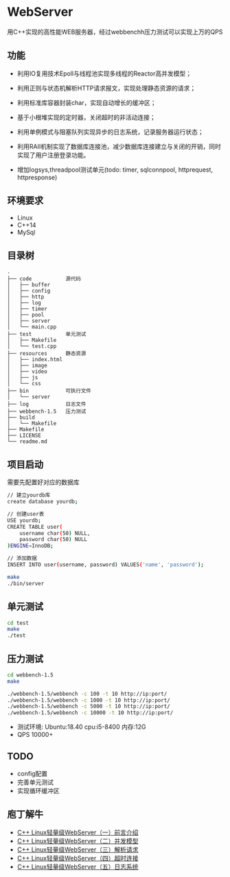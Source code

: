# WebServer
用C++实现的高性能WEB服务器，经过webbenchh压力测试可以实现上万的QPS

## 功能
* 利用IO复用技术Epoll与线程池实现多线程的Reactor高并发模型；
* 利用正则与状态机解析HTTP请求报文，实现处理静态资源的请求；
* 利用标准库容器封装char，实现自动增长的缓冲区；
* 基于小根堆实现的定时器，关闭超时的非活动连接；
* 利用单例模式与阻塞队列实现异步的日志系统，记录服务器运行状态；
* 利用RAII机制实现了数据库连接池，减少数据库连接建立与关闭的开销，同时实现了用户注册登录功能。

* 增加logsys,threadpool测试单元(todo: timer, sqlconnpool, httprequest, httpresponse) 

## 环境要求
* Linux
* C++14
* MySql

## 目录树
```
.
├── code           源代码
│   ├── buffer
│   ├── config
│   ├── http
│   ├── log
│   ├── timer
│   ├── pool
│   ├── server
│   └── main.cpp
├── test           单元测试
│   ├── Makefile
│   └── test.cpp
├── resources      静态资源
│   ├── index.html
│   ├── image
│   ├── video
│   ├── js
│   └── css
├── bin            可执行文件
│   └── server
├── log            日志文件
├── webbench-1.5   压力测试
├── build          
│   └── Makefile
├── Makefile
├── LICENSE
└── readme.md
```


## 项目启动
需要先配置好对应的数据库
```bash
// 建立yourdb库
create database yourdb;

// 创建user表
USE yourdb;
CREATE TABLE user(
    username char(50) NULL,
    password char(50) NULL
)ENGINE=InnoDB;

// 添加数据
INSERT INTO user(username, password) VALUES('name', 'password');
```

```bash
make
./bin/server
```

## 单元测试
```bash
cd test
make
./test
```

## 压力测试

```bash
cd webbench-1.5
make
```

```bash
./webbench-1.5/webbench -c 100 -t 10 http://ip:port/
./webbench-1.5/webbench -c 1000 -t 10 http://ip:port/
./webbench-1.5/webbench -c 5000 -t 10 http://ip:port/
./webbench-1.5/webbench -c 10000 -t 10 http://ip:port/
```
* 测试环境: Ubuntu:18.40 cpu:i5-8400 内存:12G 
* QPS 10000+

## TODO
* config配置
* 完善单元测试
* 实现循环缓冲区

## 庖丁解牛

- [C++ Linux轻量级WebServer（一）前言介绍](https://juejin.cn/post/7098659904721780749)
- [C++ Linux轻量级WebServer（二）并发模型](https://juejin.cn/post/7099035785613033509)
- [C++ Linux轻量级WebServer（三）解析请求](https://juejin.cn/post/7106108431395717128)
- [C++ Linux轻量级WebServer（四）超时连接](https://juejin.cn/post/7107831560769896461)
- [C++ Linux轻量级WebServer（五）日志系统](https://juejin.cn/post/7108553758753161230)

